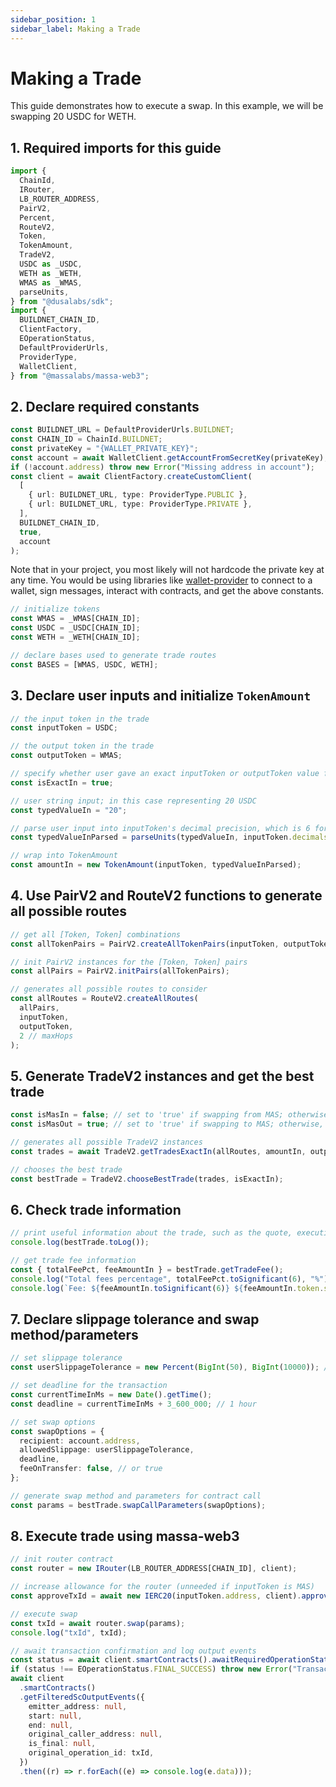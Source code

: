 ```yaml
---
sidebar_position: 1
sidebar_label: Making a Trade
---
```


# Making a Trade

This guide demonstrates how to execute a swap. In this example, we will be swapping 20 USDC for WETH.

## 1. Required imports for this guide

```ts
import {
  ChainId,
  IRouter,
  LB_ROUTER_ADDRESS,
  PairV2,
  Percent,
  RouteV2,
  Token,
  TokenAmount,
  TradeV2,
  USDC as _USDC,
  WETH as _WETH,
  WMAS as _WMAS,
  parseUnits,
} from "@dusalabs/sdk";
import {
  BUILDNET_CHAIN_ID,
  ClientFactory,
  EOperationStatus,
  DefaultProviderUrls,
  ProviderType,
  WalletClient,
} from "@massalabs/massa-web3";
```

## 2. Declare required constants

```ts
const BUILDNET_URL = DefaultProviderUrls.BUILDNET;
const CHAIN_ID = ChainId.BUILDNET;
const privateKey = "{WALLET_PRIVATE_KEY}";
const account = await WalletClient.getAccountFromSecretKey(privateKey);
if (!account.address) throw new Error("Missing address in account");
const client = await ClientFactory.createCustomClient(
  [
    { url: BUILDNET_URL, type: ProviderType.PUBLIC },
    { url: BUILDNET_URL, type: ProviderType.PRIVATE },
  ],
  BUILDNET_CHAIN_ID,
  true,
  account
);
```

Note that in your project, you most likely will not hardcode the private key at any time. You would be using libraries like [wallet-provider](https://github.com/massalabs/wallet-provider) to connect to a wallet, sign messages, interact with contracts, and get the above constants.

```ts
// initialize tokens
const WMAS = _WMAS[CHAIN_ID];
const USDC = _USDC[CHAIN_ID];
const WETH = _WETH[CHAIN_ID];

// declare bases used to generate trade routes
const BASES = [WMAS, USDC, WETH];
```

## 3. Declare user inputs and initialize `TokenAmount`

```ts
// the input token in the trade
const inputToken = USDC;

// the output token in the trade
const outputToken = WMAS;

// specify whether user gave an exact inputToken or outputToken value for the trade
const isExactIn = true;

// user string input; in this case representing 20 USDC
const typedValueIn = "20";

// parse user input into inputToken's decimal precision, which is 6 for USDC
const typedValueInParsed = parseUnits(typedValueIn, inputToken.decimals).toString(); // returns 20000000

// wrap into TokenAmount
const amountIn = new TokenAmount(inputToken, typedValueInParsed);
```

## 4. Use PairV2 and RouteV2 functions to generate all possible routes

```ts
// get all [Token, Token] combinations
const allTokenPairs = PairV2.createAllTokenPairs(inputToken, outputToken, BASES);

// init PairV2 instances for the [Token, Token] pairs
const allPairs = PairV2.initPairs(allTokenPairs);

// generates all possible routes to consider
const allRoutes = RouteV2.createAllRoutes(
  allPairs,
  inputToken,
  outputToken,
  2 // maxHops
);
```

## 5. Generate TradeV2 instances and get the best trade

```ts
const isMasIn = false; // set to 'true' if swapping from MAS; otherwise, 'false'
const isMasOut = true; // set to 'true' if swapping to MAS; otherwise, 'false'

// generates all possible TradeV2 instances
const trades = await TradeV2.getTradesExactIn(allRoutes, amountIn, outputToken, isMasIn, isMasOut, client, CHAIN_ID);

// chooses the best trade
const bestTrade = TradeV2.chooseBestTrade(trades, isExactIn);
```

## 6. Check trade information

```ts
// print useful information about the trade, such as the quote, executionPrice, fees, etc
console.log(bestTrade.toLog());

// get trade fee information
const { totalFeePct, feeAmountIn } = bestTrade.getTradeFee();
console.log("Total fees percentage", totalFeePct.toSignificant(6), "%");
console.log(`Fee: ${feeAmountIn.toSignificant(6)} ${feeAmountIn.token.symbol}`);
```

## 7. Declare slippage tolerance and swap method/parameters

```ts
// set slippage tolerance
const userSlippageTolerance = new Percent(BigInt(50), BigInt(10000)); // 0.5%

// set deadline for the transaction
const currentTimeInMs = new Date().getTime();
const deadline = currentTimeInMs + 3_600_000; // 1 hour

// set swap options
const swapOptions = {
  recipient: account.address,
  allowedSlippage: userSlippageTolerance,
  deadline,
  feeOnTransfer: false, // or true
};

// generate swap method and parameters for contract call
const params = bestTrade.swapCallParameters(swapOptions);
```

## 8. Execute trade using massa-web3

```ts
// init router contract
const router = new IRouter(LB_ROUTER_ADDRESS[CHAIN_ID], client);

// increase allowance for the router (unneeded if inputToken is MAS)
const approveTxId = await new IERC20(inputToken.address, client).approve(router, amountIn);

// execute swap
const txId = await router.swap(params);
console.log("txId", txId);

// await transaction confirmation and log output events
const status = await client.smartContracts().awaitRequiredOperationStatus(txId, EOperationStatus.FINAL_SUCCESS);
if (status !== EOperationStatus.FINAL_SUCCESS) throw new Error("Transaction failed");
await client
  .smartContracts()
  .getFilteredScOutputEvents({
    emitter_address: null,
    start: null,
    end: null,
    original_caller_address: null,
    is_final: null,
    original_operation_id: txId,
  })
  .then((r) => r.forEach((e) => console.log(e.data)));
```
